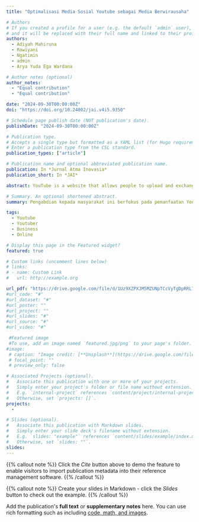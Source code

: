 ```yaml
---
title: "Optimalisasi Media Sosial Youtube sebagai Media Berwirausaha"

# Authors
# If you created a profile for a user (e.g. the default `admin` user), write the username (folder name) here
# and it will be replaced with their full name and linked to their profile.
authors:
  - Adiyah Mahiruna
  - Rowiyani
  - Ngatimin
  - admin
  - Arya Yuda Ega Wardana

# Author notes (optional)
author_notes:
  - "Equal contribution"
  - "Equal contribution"

date: "2024-09-30T00:00:00Z"
doi: "https://doi.org/10.24002/jai.v4i5.9350"

# Schedule page publish date (NOT publication's date).
publishDate: "2024-09-30T00:00:00Z"

# Publication type.
# Accepts a single type but formatted as a YAML list (for Hugo requirements).
# Enter a publication type from the CSL standard.
publication_types: ["article"]

# Publication name and optional abbreviated publication name.
publication: In *Jurnal Atma Inovasia*
publication_short: In *JAI*

abstract: YouTube is a website that allows people to upload and exchange videos. YouTube is an effective social media platform for companies to introduce their products through video content. YouTube is developing into an effective tool for business. YouTube offers live broadcasts of product or service demos, YouTubers can record and post videos about the offers they want, and these offers can attract clients. With millions of videos produced every day, YouTube social media has a good chance of getting videos seen, so you have the opportunity to succeed in online business using YouTube media. Another advantage of social media is that YouTube can improve their marketing techniques and gain a better understanding of their audience by using the analytical tools that YouTube offers. Therefore, YouTube serves as an important tool for doing business online, besides being a place to share YouTube videos. Considering the background information provided, optimizing YouTube social media aims to motivate and improve the abilities of Dawis mothers who want or are currently entrepreneurship in utilizing YouTube as an online business medium. Mrs. Dawis can improve viewers' understanding and retention of knowledge by producing more visually interesting informational material or videos on YouTube. People are more likely to understand and retain knowledge when it is presented on YouTube in an original and engaging way. Therefore, optimizing social media is needed to help Dawis mothers develop their capacity to produce interesting and successful YouTube videos. Thus, Dawis women can use YouTube as a platform for online commerce and entrepreneurship more effectively. This community service aims to optimize the use of YouTube social media as an entrepreneurial tool for Dasa Wisma (Dawis) women in Amposari Village, Pedurungan District, Semarang City. This program was implemented by the Community Service (PKM) team from the Muhammadiyah Semarang Institute of Statistics and Business Technology in March 2024. This activity included theoretical and practical training involving 25 participants from various RTs in the village. The methods used include interviews, discussions, lectures, and questions and answers, with the aim of exploring online business ideas and improving the entrepreneurial spirit of participants.

# Summary. An optional shortened abstract.
summary: Pengabdian kepada masyarakat ini berfokus pada pemanfaatan YouTube sebagai media berwirausaha bagi ibuibu Dawis. Melalui pelatihan dan workshop, ibu-ibu Dawis diberikan pemahaman dan keterampilan untuk membuat dan mengoptimalkan konten mereka di YouTube. Ini termasuk memahami audiens mereka, membuat konten yang menarik dan relevan, serta memanfaatkan fitur YouTube seperti SEO video, thumbnail yang menarik, dan deskripsi video yang efektif. Dengan menguasai 43% pasar dan menerima sekitar 20 jam konten video setiap menit, YouTube menawarkan peluang yang tak terbatas untuk ibu-ibu Dawis untuk berwirausaha.

tags:
  - Youtube
  - Youtuber
  - Business
  - Online

# Display this page in the Featured widget?
featured: true

# Custom links (uncomment lines below)
# links:
# - name: Custom Link
#   url: http://example.org

url_pdf: "https://drive.google.com/file/d/1Uz9XZPXJM5MZUNpTCcVyTgDpRRL77de6/view?usp=drive_link"
#url_code: "#"
#url_dataset: "#"
#url_poster: ""
#url_project: ""
#url_slides: "#"
#url_source: "#"
#url_video: "#"

 #Featured image
 #To use, add an image named `featured.jpg/png` to your page's folder.
#image:
 # caption: "Image credit: [**Unsplash**](https://drive.google.com/file/d/1isTHQsaKt97s-Z-iqEpv9fXwbV0q3PJv/view?usp=drive_link)"
 # focal_point: ""
 # preview_only: false

# Associated Projects (optional).
#   Associate this publication with one or more of your projects.
#   Simply enter your project's folder or file name without extension.
#   E.g. `internal-project` references `content/project/internal-project/index.md`.
#   Otherwise, set `projects: []`.
projects:
  -

# Slides (optional).
#   Associate this publication with Markdown slides.
#   Simply enter your slide deck's filename without extension.
#   E.g. `slides: "example"` references `content/slides/example/index.md`.
#   Otherwise, set `slides: ""`.
slides:
---
```


{{% callout note %}}
Click the _Cite_ button above to demo the feature to enable visitors to import publication metadata into their reference management software.
{{% /callout %}}

{{% callout note %}}
Create your slides in Markdown - click the _Slides_ button to check out the example.
{{% /callout %}}

Add the publication's **full text** or **supplementary notes** here. You can use rich formatting such as including [code, math, and images](https://docs.hugoblox.com/content/writing-markdown-latex/).
